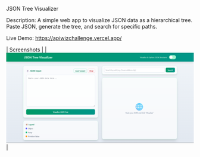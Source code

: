 JSON Tree Visualizer

Description:
A simple web app to visualize JSON data as a hierarchical tree. Paste JSON, generate the tree, and search for specific paths.

Live Demo: https://apiwizchallenge.vercel.app/

| Screenshots |
| ![Login](./jsontreevisualizer.png) |
